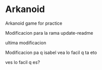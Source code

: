 # Arkanoid
Arkanoid game for practice

Modificacion para la rama update-readme

ultima modificacion

Modificacion pa q isabel vea lo facil q ta eto 


ves lo facil q es?